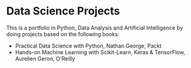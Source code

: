 # Data Science Projects

This is a portfolio in Python, Data Analysis and Artificial Intelligence by doing projects based on the following books:

* Practical Data Science with Python, Nathan George, Packt
* Hands-on Machine Learning with Scikit-Learn, Keras & TensorFlow, Aurelien Geron, O'Reilly

